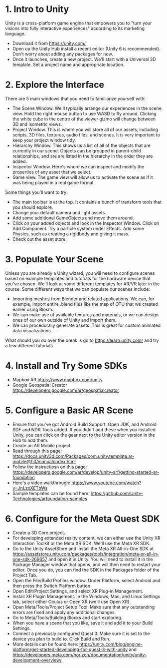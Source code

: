 # 1. Intro to Unity

Unity is a cross-platform game engine that empowers you to "turn your visions into fully interactive experiences" according to its marketing language.

- Download it from https://unity.com/
- Open up the Unity Hub install a recent editor (Unity 6 is recommended). Don't worry about adding any packages for now.
- Once it launches, create a new project. We'll start with a Universal 3D template. Set a project name and appropriate location.

# 2. Explore the Interface

There are 5 main windows that you need to familiarize yourself with:
- The Scene Window. We'll typically arrange our experiences in the scene view. Hold the right mouse button to use WASD to fly around. Clicking the white cube in the centre of the viewer gizmo will change between 3D and isometric views.
- Project Window. This is where you will store all of our assets, including scripts, 3D files, textures, audio files, and scenes. It is very important to keep your project window tidy.
- Hierarchy Window. This shows us a list of all of the objects that are currently in our scene. Objects can be grouped in parent-child relationships, and are are listed in the hierarchy in the order they are added.
- Inspector Window. Here's where we can inspect and modify the properties of any asset that we select.
- Game view. The game view will allow us to activate the scene as if it was being played in a real game format.

Some things you'll want to try:
- The main toolbar is at the top. It contains a bunch of transform tools that you should explore.
- Change your default camera and light assets.
- Add some additional GameObjects and move them around.
- Click on your added objects and look in the Inspector Window. Click on Add Component. Try a particle system under Effects. Add some Physics, such as creating a rigidbody and giving it mass.
- Check out the asset store.

# 3. Populate Your Scene

Unless you are already a Unity wizard, you will need to configure scenes based on example templates and tutorials for the hardware device that you've chosen. We'll look at some different templates for AR/VR later in the course. Some different ways that we can populate our scenes include:
- Importing meshes from Blender and related applications. We can, for example, import entire .blend files like the map of OTU that we created earlier using Blosm.
- We can make use of available textures and materials, or we can design ones of our own outside of Unity and import them.
- We can procedurally generate assets. This is great for custom animated data visualizations.

What should you do over the break is go to https://learn.unity.com/ and try a few different tutorials.

# 4. Install and Try Some SDKs

- Mapbox AR https://www.mapbox.com/unity
- Google Geospatial Creator https://developers.google.com/ar/geospatialcreator

# 5. Configure a Basic AR Scene

- Ensure that you've got Android Build Support, Open JDK, and Android SDF and NDK Tools added. If you didn't add these when you installed Unity, you can click on the gear next to the Unity editor version in the Hub to add them.
- Create an AR Mobile project.
- Read through this page: https://docs.unity3d.com/Packages/com.unity.template.ar-mobile@1.0/manual/index.html
- Follow the instructiosn on this page: https://developers.google.com/ar/develop/unity-arf/getting-started-ar-foundation
- Here's a video walkthrough: https://www.youtube.com/watch?v=JnLzoXETbWs
- Sample templates can be found here: https://github.com/Unity-Technologies/arfoundation-samples

# 6. Configure for the Meta Quest SDK

- Create a 3D Core project.
- For developing extended reality content, we can either use the Unity XR Interaction Toolkit or the Meta XR SDK. We'll use the Meta XR SDK.
- Go to the Unity AssetStore and install the Meta XR All-in-One SDK at https://assetstore.unity.com/packages/tools/integration/meta-xr-all-in-one-sdk-269657 and open it in Unity. You will need to install it in the Package Manager window that opens, and will then need to restart your editor. Once you do, you can find the SDK in the Packages folder of the Project Tab. 
- Open the File/Build Profiles window. Under Platform, select Android and then press the Switch Platform button.
- Open Edit/Project Settings, and select XR Plug-in Management. 
- Install XR Plugin Management. In the Windows, Mac, and Linux Settings tab, select either Oculus or Open XR (we'll use Open XR). 
- Open Meta/Tools/Project Setup Tool. Make sure that any outstanding errors are fixed and apply any additional changes. 
- Go to Meta/Tools/Building Blocks and start exploring.
- When you have a scene that you like, save it and add it to your Build Settings.
- Connect a previously configured Quest 3. Make sure it is set to the device you plan to build to. Click Build and Run.
- More details can be found here: https://unity.com/blog/engine-platform/get-started-developing-for-quest-3-with-unity and https://developers.meta.com/horizon/documentation/unity/unity-development-overview/
